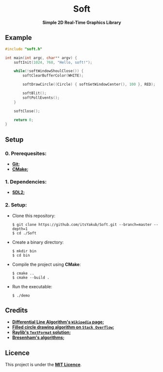 <div align="center">

# Soft

**Simple 2D Real-Time Graphics Library**

</div>


## Example

```c
#include "soft.h"

int main(int argc, char** argv) {
    softInit(1024, 768, "Hello, soft!");

    while(!softWindowShoulClose()) {
        softClearBufferColor(WHITE);

        softDrawCircle((Circle) { softGetWindowCenter(), 100 }, RED);

        softBlit();
        softPollEvents();
    }

    softClose();

    return 0;
}
```

## Setup

### 0. Prerequesites:
- **[Git](https://git-scm.com/);**
- **[CMake](https://cmake.org/);**

### 1. Dependencies:
- **[SDL2](https://www.libsdl.org/);**

### 2. Setup:
- Clone this repository:
    ```console
    $ git clone https://github.com/itsYakub/Soft.git --branch=master --depth=1 
    $ cd ./Soft
    ```

- Create a binary directory:
    ```console
    $ mkdir bin
    $ cd bin
    ```

- Compile the project using **CMake**:
    ```console
    $ cmake ..
    $ cmake --build .
    ```

- Run the executable:
    ```console
    $ ./demo
    ```

## Credits
- **[Differential Line Algorithm's `Wikipedia` page](https://en.wikipedia.org/wiki/Digital_differential_analyzer_(graphics_algorithm));**
- **[Filled circle drawing algorithm on `Stack Overflow`](https://stackoverflow.com/questions/1201200/fast-algorithm-for-drawing-filled-circles/14976268#14976268);**
- **[Raylib's `TextFormat` solution](https://github.com/raysan5/raylib/blob/master/src/rtext.c#L1408);**
- **[Bresenham's algorithms](https://zingl.github.io/bresenham.html);**

## Licence
This project is under the **[MIT Licence]()**.